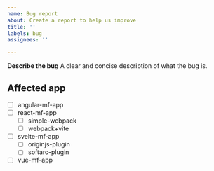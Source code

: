 ```yaml
---
name: Bug report
about: Create a report to help us improve
title: ''
labels: bug
assignees: ''

---
```


**Describe the bug**
A clear and concise description of what the bug is.

## Affected app
- [ ] angular-mf-app
- [ ] react-mf-app
  - [ ] simple-webpack
  - [ ] webpack+vite
- [ ] svelte-mf-app
  - [ ] originjs-plugin
  - [ ] softarc-plugin
- [ ] vue-mf-app
